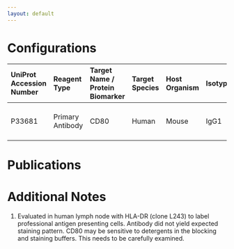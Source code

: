 ```yaml
---
layout: default
---
```


# Configurations

| UniProt Accession Number   | Reagent Type     | Target Name / Protein Biomarker   | Target Species   | Host Organism   | Isotype   | Clonality   | Vendor    |   Catalog Number | Conjugate   | RRID      | Availability   | Method                 | Tissue Preservation               | Target Tissue   | Tissue State   | Detergent         | Antigen Retrieval Conditions   | Dye Inactivation Conditions   | Recommend   | Agree               | Disagree   | Contributor         | Notes       |
|:---------------------------|:-----------------|:----------------------------------|:-----------------|:----------------|:----------|:------------|:----------|-----------------:|:------------|:----------|:---------------|:-----------------------|:----------------------------------|:----------------|:---------------|:------------------|:-------------------------------|:------------------------------|:------------|:--------------------|:-----------|:--------------------|:------------|
| P33681                     | Primary Antibody | CD80                              | Human            | Mouse           | IgG1      | 2D10        | BioLegend |           305215 | AF647       | AB_528874 | Stock          | Multiplexed 2D Imaging | 1:4 Cytofix/Cytoperm Fixed Frozen | Lymph Node      | NA             | 0.3% Triton-X-100 | NA                             | NA                            | No          | [0000-0003-4379-8967](https://orcid.org/0000-0003-4379-8967) | NA         | [0000-0003-4379-8967](https://orcid.org/0000-0003-4379-8967) | [1](#notes) |

# Publications



# Additional Notes

<a name="notes"></a>
1. Evaluated in human lymph node with HLA-DR (clone L243) to label professional antigen presenting cells. Antibody did not yield expected staining pattern. CD80 may be sensitive to detergents in the blocking and staining buffers. This needs to be carefully examined.
